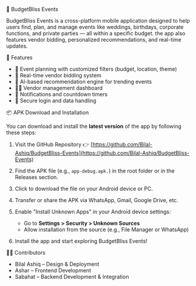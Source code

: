 📱 BudgetBliss Events

BudgetBliss Events is a cross-platform mobile application designed to help users find, plan, and manage events like weddings, birthdays, corporate functions, and private parties — all within a specific budget.
the app also features vendor bidding, personalized recommendations, and real-time updates.

 🚀 Features
 
* 🎯 Event planning with customized filters (budget, location, theme)
* 🔄 Real-time vendor bidding system
* 🤖 AI-based recommendation engine for trending events
* 🧑‍💼 Vendor management dashboard
* 🔔 Notifications and countdown timers
* 🔐 Secure login and data handling

📦 APK Download and Installation

You can download and install the **latest version** of the app by following these steps:

1. Visit the GitHub Repository
   👉 [https://github.com/Bilal-Ashiq/BudgetBliss-Events](https://github.com/Bilal-Ashiq/BudgetBliss-Events)

2. Find the APK file (e.g., `app-debug.apk.`) in the root folder or in the Releases section.

3. Click to download the file on your Android device or PC.

4. Transfer or share the APK via WhatsApp, Gmail, Google Drive, etc.

5. Enable "Install Unknown Apps" in your Android device settings:

   * Go to **Settings > Security > Unknown Sources**
   * Allow installation from the source (e.g., File Manager or WhatsApp)

6. Install the app and start exploring BudgetBliss Events!

👨‍💻 Contributors

* Bilal Ashiq – Design & Deployment
* Ashar – Frontend Development
* Sabahat – Backend Development & Integration


